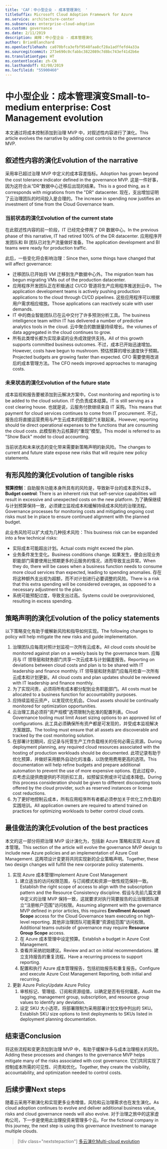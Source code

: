 ```yaml
---
title: 'CAF：中小型企业 - 成本管理演化  '
titleSuffix: Microsoft Cloud Adoption Framework for Azure
ms.service: architecture-center
ms.subservice: enterprise-cloud-adoption
ms.custom: governance
ms.date: 2/11/2019
description: 阐释：中小型企业 - 成本管理演化
author: BrianBlanchard
ms.openlocfilehash: ca070bfca3efbf9548faa8cf28a1adffefd4a33a
ms.sourcegitcommit: 273e690c0cfabbc3822089c7d8bc743ef41d2b6e
ms.translationtype: HT
ms.contentlocale: zh-CN
ms.lasthandoff: 02/08/2019
ms.locfileid: "55900460"
---
```

# <a name="small-to-medium-enterprise-cost-management-evolution"></a><span data-ttu-id="dc7c6-103">中小型企业：成本管理演变</span><span class="sxs-lookup"><span data-stu-id="dc7c6-103">Small-to-medium enterprise: Cost Management evolution</span></span>

<span data-ttu-id="dc7c6-104">本文通过将成本控制添加到治理 MVP 中，对叙述性内容进行了演化。</span><span class="sxs-lookup"><span data-stu-id="dc7c6-104">This article evolves the narrative by adding cost controls to the governance MVP.</span></span>

## <a name="evolution-of-the-narrative"></a><span data-ttu-id="dc7c6-105">叙述性内容的演化</span><span class="sxs-lookup"><span data-stu-id="dc7c6-105">Evolution of the narrative</span></span>

<span data-ttu-id="dc7c6-106">采用率已超过治理 MVP 中定义的成本容差指标。</span><span class="sxs-lookup"><span data-stu-id="dc7c6-106">Adoption has grown beyond the cost tolerance indicator defined in the governance MVP.</span></span> <span data-ttu-id="dc7c6-107">这是一件好事，因为这符合从“DR”数据中心迁移后出现的结果。</span><span class="sxs-lookup"><span data-stu-id="dc7c6-107">This is a good thing, as it corresponds with migrations from the "DR" datacenter.</span></span> <span data-ttu-id="dc7c6-108">现在，支出增加证明了云治理团队的时间投入是合理的。</span><span class="sxs-lookup"><span data-stu-id="dc7c6-108">The increase in spending now justifies an investment of time from the Cloud Governance team.</span></span>

### <a name="evolution-of-the-current-state"></a><span data-ttu-id="dc7c6-109">当前状态的演化</span><span class="sxs-lookup"><span data-stu-id="dc7c6-109">Evolution of the current state</span></span>

<span data-ttu-id="dc7c6-110">在此叙述性内容的前一阶段，IT 已经完全停用了 DR 数据中心。</span><span class="sxs-lookup"><span data-stu-id="dc7c6-110">In the previous phase of this narrative, IT had retired 100% of the DR datacenter.</span></span> <span data-ttu-id="dc7c6-111">应用程序开发团队和 BI 团队已对生产流量做好准备。</span><span class="sxs-lookup"><span data-stu-id="dc7c6-111">The application development and BI teams were ready for production traffic.</span></span>

<span data-ttu-id="dc7c6-112">此后，一些变化将会影响治理：</span><span class="sxs-lookup"><span data-stu-id="dc7c6-112">Since then, some things have changed that will affect governance:</span></span>

- <span data-ttu-id="dc7c6-113">迁移团队已开始将 VM 迁移到生产数据中心外。</span><span class="sxs-lookup"><span data-stu-id="dc7c6-113">The migration team has begun migrating VMs out of the production datacenter.</span></span>
- <span data-ttu-id="dc7c6-114">应用程序开发团队正在积极通过 CI/CD 管道将生产应用程序推送到云中。</span><span class="sxs-lookup"><span data-stu-id="dc7c6-114">The application development teams is actively pushing production applications to the cloud through CI/CD pipelines.</span></span> <span data-ttu-id="dc7c6-115">这些应用程序可以根据用户需求相应缩放。</span><span class="sxs-lookup"><span data-stu-id="dc7c6-115">Those applications can reactively scale with user demands.</span></span>
- <span data-ttu-id="dc7c6-116">IT 中的商业智能团队已在云中交付了许多预测分析工具。</span><span class="sxs-lookup"><span data-stu-id="dc7c6-116">The business intelligence team within IT has delivered a number of predictive analytics tools in the cloud.</span></span> <span data-ttu-id="dc7c6-117">云中聚合的数据量持续增长。</span><span class="sxs-lookup"><span data-stu-id="dc7c6-117">the volumes of data aggregated in the cloud continues to grow.</span></span>
- <span data-ttu-id="dc7c6-118">所有此类增长都为实现承诺的业务成效提供支持。</span><span class="sxs-lookup"><span data-stu-id="dc7c6-118">All of this growth supports committed business outcomes.</span></span> <span data-ttu-id="dc7c6-119">不过，成本已开始迅速增加。</span><span class="sxs-lookup"><span data-stu-id="dc7c6-119">However, costs have begun to mushroom.</span></span> <span data-ttu-id="dc7c6-120">预估预算的增长速度快于预期。</span><span class="sxs-lookup"><span data-stu-id="dc7c6-120">Projected budgets are growing faster than expected.</span></span> <span data-ttu-id="dc7c6-121">CFO 需要使用改进后的成本管理方法。</span><span class="sxs-lookup"><span data-stu-id="dc7c6-121">The CFO needs improved approaches to managing costs.</span></span>

### <a name="evolution-of-the-future-state"></a><span data-ttu-id="dc7c6-122">未来状态的演化</span><span class="sxs-lookup"><span data-stu-id="dc7c6-122">Evolution of the future state</span></span>

<span data-ttu-id="dc7c6-123">成本监视和报告要被添加到云解决方案中。</span><span class="sxs-lookup"><span data-stu-id="dc7c6-123">Cost monitoring and reporting is to be added to the cloud solution.</span></span> <span data-ttu-id="dc7c6-124">IT 仍负责成本结算。</span><span class="sxs-lookup"><span data-stu-id="dc7c6-124">IT is still serving as a cost clearing house.</span></span> <span data-ttu-id="dc7c6-125">也就是说，云服务付款继续来自 IT 采购。</span><span class="sxs-lookup"><span data-stu-id="dc7c6-125">This means that payment for cloud services continues to come from IT procurement.</span></span> <span data-ttu-id="dc7c6-126">不过，报告应将直接运营费用与产生云成本的职能部门关联起来。</span><span class="sxs-lookup"><span data-stu-id="dc7c6-126">However, reporting should tie direct operational expenses to the functions that are consuming the cloud costs.</span></span> <span data-ttu-id="dc7c6-127">此模型称为云核算的“重现”模型。</span><span class="sxs-lookup"><span data-stu-id="dc7c6-127">This model is referred to as "Show Back" model to cloud accounting.</span></span>

<span data-ttu-id="dc7c6-128">当前状态和未来状态的变化带来需要新策略声明的新风险。</span><span class="sxs-lookup"><span data-stu-id="dc7c6-128">The changes to current and future state expose new risks that will require new policy statements.</span></span>

## <a name="evolution-of-tangible-risks"></a><span data-ttu-id="dc7c6-129">有形风险的演化</span><span class="sxs-lookup"><span data-stu-id="dc7c6-129">Evolution of tangible risks</span></span>

<span data-ttu-id="dc7c6-130">**预算控制**：自助服务功能本身所具有的风险是，导致新平台的成本意外过多。</span><span class="sxs-lookup"><span data-stu-id="dc7c6-130">**Budget control**: There is an inherent risk that self-service capabilities will result in excessive and unexpected costs on the new platform.</span></span> <span data-ttu-id="dc7c6-131">为了确保继续与计划预算保持一致，必须建立监视成本和缓解持续成本风险的治理流程。</span><span class="sxs-lookup"><span data-stu-id="dc7c6-131">Governance processes for monitoring costs and mitigating ongoing cost risks must be in place to ensure continued alignment with the planned budget.</span></span>

<span data-ttu-id="dc7c6-132">此业务风险可以扩大成为几种技术风险：</span><span class="sxs-lookup"><span data-stu-id="dc7c6-132">This business risk can be expanded into a few technical risks:</span></span>

- <span data-ttu-id="dc7c6-133">实际成本可能超出计划。</span><span class="sxs-lookup"><span data-stu-id="dc7c6-133">Actual costs might exceed the plan.</span></span>
- <span data-ttu-id="dc7c6-134">业务条件发生变化。</span><span class="sxs-lookup"><span data-stu-id="dc7c6-134">Business conditions change.</span></span> <span data-ttu-id="dc7c6-135">如果发生，便会出现业务职能部门需要使用比预期更多的云服务的情况，进而导致支出异常。</span><span class="sxs-lookup"><span data-stu-id="dc7c6-135">When they do, there will be cases when a business function needs to consume more cloud services than expected, leading to spending anomalies.</span></span> <span data-ttu-id="dc7c6-136">存在将这种额外支出视为超额，而不对计划进行必要调整的风险。</span><span class="sxs-lookup"><span data-stu-id="dc7c6-136">There is a risk that this extra spending will be considered overages, as opposed to a necessary adjustment to the plan.</span></span>
- <span data-ttu-id="dc7c6-137">系统可能预配过度，导致支出过高。</span><span class="sxs-lookup"><span data-stu-id="dc7c6-137">Systems could be overprovisioned, resulting in excess spending.</span></span>

## <a name="evolution-of-the-policy-statements"></a><span data-ttu-id="dc7c6-138">策略声明的演化</span><span class="sxs-lookup"><span data-stu-id="dc7c6-138">Evolution of the policy statements</span></span>

<span data-ttu-id="dc7c6-139">以下策略变化有助于缓解新风险和指导如何实现。</span><span class="sxs-lookup"><span data-stu-id="dc7c6-139">The following changes to policy will help mitigate the new risks and guide implementation.</span></span>

1. <span data-ttu-id="dc7c6-140">治理团队应每周对照计划监视一次所有云成本。</span><span class="sxs-lookup"><span data-stu-id="dc7c6-140">All cloud costs should be monitored against plan on a weekly basis by the governance team.</span></span> <span data-ttu-id="dc7c6-141">应每月与 IT 领导层和财务部门共享一次云成本与计划偏差报告。</span><span class="sxs-lookup"><span data-stu-id="dc7c6-141">Reporting on deviations between cloud costs and plan is to be shared with IT leadership and finance monthly.</span></span> <span data-ttu-id="dc7c6-142">IT 领导层和财务部门应每月检查一次所有云成本和计划更新。</span><span class="sxs-lookup"><span data-stu-id="dc7c6-142">All cloud costs and plan updates should be reviewed with IT leadership and finance monthly.</span></span>
2. <span data-ttu-id="dc7c6-143">为了实现问责，必须将所有成本都分配到业务职能部门。</span><span class="sxs-lookup"><span data-stu-id="dc7c6-143">All costs must be allocated to a business function for accountability purposes.</span></span>
3. <span data-ttu-id="dc7c6-144">应持续监视云资产，以发现优化机会。</span><span class="sxs-lookup"><span data-stu-id="dc7c6-144">Cloud assets should be continually monitored for optimization opportunities.</span></span>
4. <span data-ttu-id="dc7c6-145">云治理工具必须将“资产规模”选项限制为批准的配置列表。</span><span class="sxs-lookup"><span data-stu-id="dc7c6-145">Cloud Governance tooling must limit Asset sizing options to an approved list of configurations.</span></span> <span data-ttu-id="dc7c6-146">此工具必须确保所有资产都是可发现的，并受成本监视解决方案跟踪。</span><span class="sxs-lookup"><span data-stu-id="dc7c6-146">The tooling must ensure that all assets are discoverable and tracked by the cost monitoring solution.</span></span>
5. <span data-ttu-id="dc7c6-147">在部署计划期间，应记录与托管生产工作负载相关的任何必需云资源。</span><span class="sxs-lookup"><span data-stu-id="dc7c6-147">During deployment planning, any required cloud resources associated with the hosting of production workloads should be documented.</span></span> <span data-ttu-id="dc7c6-148">此项记录有助于优化预算，并做好采用额外自动化的准备，以防使用费用更高的选项。</span><span class="sxs-lookup"><span data-stu-id="dc7c6-148">This documentation will help refine budgets and prepare additional automation to prevent the use of more expensive options.</span></span> <span data-ttu-id="dc7c6-149">在此过程中，应考虑云提供商提供的不同折扣工具，如预留实例或许可证成本降低。</span><span class="sxs-lookup"><span data-stu-id="dc7c6-149">During this process consideration should be given to different discounting tools offered by the cloud provider, such as reserved instances or license cost reductions.</span></span>
6. <span data-ttu-id="dc7c6-150">为了更好地控制云成本，所有应用程序所有者都必须参加关于优化工作负载的实践培训。</span><span class="sxs-lookup"><span data-stu-id="dc7c6-150">All application owners are required to attend trained on practices for optimizing workloads to better control cloud costs.</span></span>

## <a name="evolution-of-the-best-practices"></a><span data-ttu-id="dc7c6-151">最佳做法的演化</span><span class="sxs-lookup"><span data-stu-id="dc7c6-151">Evolution of the best practices</span></span>

<span data-ttu-id="dc7c6-152">本文的这一部分将把治理 MVP 设计演化为，包括新 Azure 策略和实现 Azure 成本管理。</span><span class="sxs-lookup"><span data-stu-id="dc7c6-152">This section of the article will evolve the governance MVP design to include new Azure policies and an implementation of Azure Cost Management.</span></span> <span data-ttu-id="dc7c6-153">这两项设计变更将共同实现新的企业策略声明。</span><span class="sxs-lookup"><span data-stu-id="dc7c6-153">Together, these two design changes will fulfill the new corporate policy statements.</span></span>

1. <span data-ttu-id="dc7c6-154">实现 Azure 成本管理</span><span class="sxs-lookup"><span data-stu-id="dc7c6-154">Implement Azure Cost Management</span></span>
    1. <span data-ttu-id="dc7c6-155">建立适当的访问权限范围，与订阅模式和资源一致性规范保持一致。</span><span class="sxs-lookup"><span data-stu-id="dc7c6-155">Establish the right scope of access to align with the subscription pattern and the Resource Consistency discipline.</span></span> <span data-ttu-id="dc7c6-156">假设与先前几篇文章中定义的治理 MVP 保持一致，这就要求对执行简要报告的云治理团队建立“注册帐户范围”访问权限。</span><span class="sxs-lookup"><span data-stu-id="dc7c6-156">Assuming alignment with the governance MVP defined in prior articles, this requires **Enrollment Account Scope** access for the Cloud Governance team executing on high-level reporting.</span></span> <span data-ttu-id="dc7c6-157">其他非治理团队可能需要“资源组范围”访问权限。</span><span class="sxs-lookup"><span data-stu-id="dc7c6-157">Additional teams outside of governance may require **Resource Group Scope** access.</span></span>
    2. <span data-ttu-id="dc7c6-158">在 Azure 成本管理中设定预算。</span><span class="sxs-lookup"><span data-stu-id="dc7c6-158">Establish a budget in Azure Cost Management.</span></span>
    3. <span data-ttu-id="dc7c6-159">查看并采纳初始建议。</span><span class="sxs-lookup"><span data-stu-id="dc7c6-159">Review and act on initial recommendations.</span></span> <span data-ttu-id="dc7c6-160">建立支持报告的重复流程。</span><span class="sxs-lookup"><span data-stu-id="dc7c6-160">Have a recurring process to support reporting.</span></span>
    4. <span data-ttu-id="dc7c6-161">配置和执行 Azure 成本管理报告，包括初始报告和重复报告。</span><span class="sxs-lookup"><span data-stu-id="dc7c6-161">Configure and execute Azure Cost Management Reporting, both initial and recurring.</span></span>
2. <span data-ttu-id="dc7c6-162">更新 Azure Policy</span><span class="sxs-lookup"><span data-stu-id="dc7c6-162">Update Azure Policy</span></span>
    1. <span data-ttu-id="dc7c6-163">审核标记、管理组、订阅和资源组值，以确定是否有任何偏差。</span><span class="sxs-lookup"><span data-stu-id="dc7c6-163">Audit the tagging, management group, subscription, and resource group values to identify any deviation.</span></span>
    2. <span data-ttu-id="dc7c6-164">设定 SKU 大小选项，将部署限制为采用部署计划文档中列出的 SKU。</span><span class="sxs-lookup"><span data-stu-id="dc7c6-164">Establish SKU size options to limit deployments to SKUs listed in deployment planning documentation.</span></span>

## <a name="conclusion"></a><span data-ttu-id="dc7c6-165">结束语</span><span class="sxs-lookup"><span data-stu-id="dc7c6-165">Conclusion</span></span>

<span data-ttu-id="dc7c6-166">将这些流程和变更添加到治理 MVP 中，有助于缓解许多与成本治理相关的风险。</span><span class="sxs-lookup"><span data-stu-id="dc7c6-166">Adding these processes and changes to the governance MVP helps mitigate many of the risks associated with cost governance.</span></span> <span data-ttu-id="dc7c6-167">它们共同实现了控制成本所需的可见性、问责和优化。</span><span class="sxs-lookup"><span data-stu-id="dc7c6-167">Together, they create the visibility, accountability, and optimization needed to control costs.</span></span>

## <a name="next-steps"></a><span data-ttu-id="dc7c6-168">后续步骤</span><span class="sxs-lookup"><span data-stu-id="dc7c6-168">Next steps</span></span>

<span data-ttu-id="dc7c6-169">随着云采用不断演化和实现更多业务增值，风险和云治理需求也在发生演化。</span><span class="sxs-lookup"><span data-stu-id="dc7c6-169">As cloud adoption continues to evolve and deliver additional business value, risks and cloud governance needs will also evolve.</span></span> <span data-ttu-id="dc7c6-170">对于治理之旅中的这家虚构公司，下一步是使用此治理投资来管理多个云。</span><span class="sxs-lookup"><span data-stu-id="dc7c6-170">For the fictional company in this journey, the next step is using this governance investment to manage multiple clouds.</span></span>

> [!div class="nextstepaction"]
> [<span data-ttu-id="dc7c6-171">多云演化</span><span class="sxs-lookup"><span data-stu-id="dc7c6-171">Multi-cloud evolution</span></span>](./multi-cloud-evolution.md)

